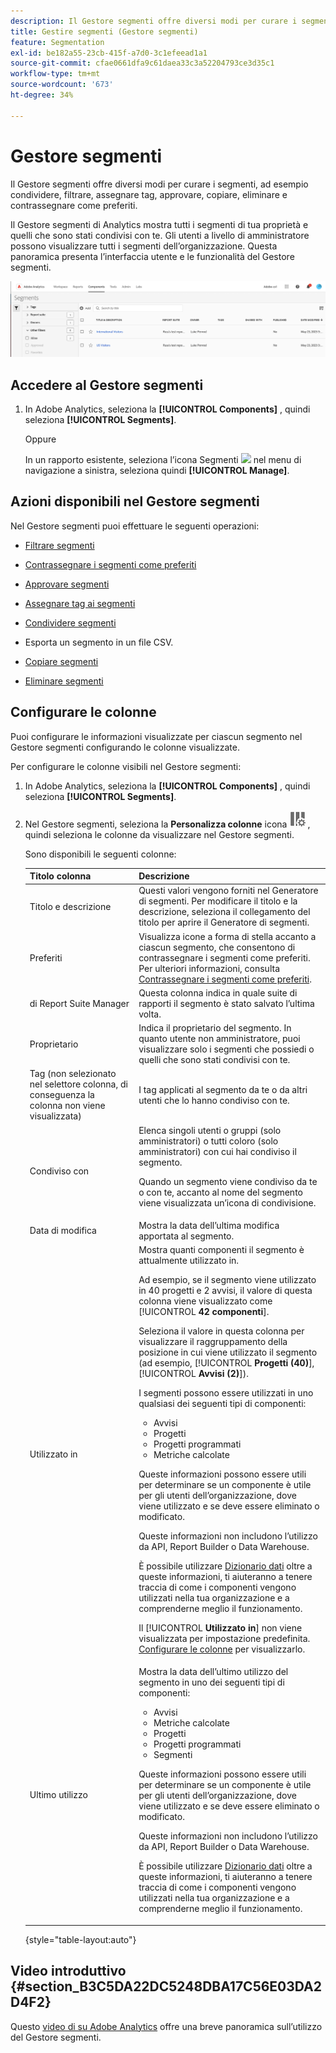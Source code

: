 ```yaml
---
description: Il Gestore segmenti offre diversi modi per curare i segmenti, ad esempio condividere, filtrare, assegnare tag, approvare, copiare, eliminare e contrassegnare come preferiti.
title: Gestire segmenti (Gestore segmenti)
feature: Segmentation
exl-id: be182a55-23cb-415f-a7d0-3c1efeead1a1
source-git-commit: cfae0661dfa9c61daea33c3a52204793ce3d35c1
workflow-type: tm+mt
source-wordcount: '673'
ht-degree: 34%

---
```


# Gestore segmenti

Il Gestore segmenti offre diversi modi per curare i segmenti, ad esempio condividere, filtrare, assegnare tag, approvare, copiare, eliminare e contrassegnare come preferiti.

Il Gestore segmenti di Analytics mostra tutti i segmenti di tua proprietà e quelli che sono stati condivisi con te. Gli utenti a livello di amministratore possono visualizzare tutti i segmenti dell’organizzazione. Questa panoramica presenta l’interfaccia utente e le funzionalità del Gestore segmenti.

![Gestore segmenti](assets/segments-manager.png)

## Accedere al Gestore segmenti

1. In Adobe Analytics, seleziona la **[!UICONTROL Components]** , quindi seleziona **[!UICONTROL Segments]**.

   Oppure

   In un rapporto esistente, seleziona l’icona Segmenti ![](https://spectrum.adobe.com/static/icons/workflow_18/Smock_Segmentation_18_N.svg) nel menu di navigazione a sinistra, seleziona quindi **[!UICONTROL Manage]**.

## Azioni disponibili nel Gestore segmenti

Nel Gestore segmenti puoi effettuare le seguenti operazioni:

* [Filtrare segmenti](/help/components/segmentation/segmentation-workflow/t-seg-filter.md)

* [Contrassegnare i segmenti come preferiti](/help/components/segmentation/segmentation-workflow/t-seg-favorite.md)

* [Approvare segmenti](/help/components/segmentation/segmentation-workflow/seg-approve.md)

* [Assegnare tag ai segmenti](/help/components/segmentation/segmentation-workflow/seg-tag.md)

* [Condividere segmenti](/help/components/segmentation/segmentation-workflow/t-seg-share.md)

* Esporta un segmento in un file CSV.

* [Copiare segmenti](/help/components/segmentation/segmentation-workflow/seg-copy.md)

* [Eliminare segmenti](/help/components/segmentation/segmentation-workflow/seg-delete.md)

## Configurare le colonne

Puoi configurare le informazioni visualizzate per ciascun segmento nel Gestore segmenti configurando le colonne visualizzate.

Per configurare le colonne visibili nel Gestore segmenti:

1. In Adobe Analytics, seleziona la **[!UICONTROL Components]** , quindi seleziona **[!UICONTROL Segments]**.

1. Nel Gestore segmenti, seleziona la **Personalizza colonne** icona ![Icona Personalizza colonne](assets/customize-columns-icon.png), quindi seleziona le colonne da visualizzare nel Gestore segmenti.

   Sono disponibili le seguenti colonne:

   | Titolo colonna | Descrizione |
   |---|---|
   | Titolo e descrizione | Questi valori vengono forniti nel Generatore di segmenti. Per modificare il titolo e la descrizione, seleziona il collegamento del titolo per aprire il Generatore di segmenti. |
   | Preferiti | Visualizza icone a forma di stella accanto a ciascun segmento, che consentono di contrassegnare i segmenti come preferiti. Per ulteriori informazioni, consulta [Contrassegnare i segmenti come preferiti](/help/components/segmentation/segmentation-workflow/t-seg-favorite.md). |
   | di Report Suite Manager | Questa colonna indica in quale suite di rapporti il segmento è stato salvato l’ultima volta. |
   | Proprietario | Indica il proprietario del segmento. In quanto utente non amministratore, puoi visualizzare solo i segmenti che possiedi o quelli che sono stati condivisi con te. |
   | Tag (non selezionato nel selettore colonna, di conseguenza la colonna non viene visualizzata) | I tag applicati al segmento da te o da altri utenti che lo hanno condiviso con te. |
   | Condiviso con | Elenca singoli utenti o gruppi (solo amministratori) o tutti coloro (solo amministratori) con cui hai condiviso il segmento. <p>Quando un segmento viene condiviso da te o con te, accanto al nome del segmento viene visualizzata un’icona di condivisione.</p> |
   | Data di modifica | Mostra la data dell’ultima modifica apportata al segmento. |
   | Utilizzato in | Mostra quanti componenti il segmento è attualmente utilizzato in. <p>Ad esempio, se il segmento viene utilizzato in 40 progetti e 2 avvisi, il valore di questa colonna viene visualizzato come [!UICONTROL **42 componenti**].</p> <p>Seleziona il valore in questa colonna per visualizzare il raggruppamento della posizione in cui viene utilizzato il segmento (ad esempio, [!UICONTROL **Progetti (40)**], [!UICONTROL **Avvisi (2)**]).</p><p>I segmenti possono essere utilizzati in uno qualsiasi dei seguenti tipi di componenti:</p> <ul><li>Avvisi</li><li>Progetti</li><li>Progetti programmati</li><li>Metriche calcolate</li></ul><p>Queste informazioni possono essere utili per determinare se un componente è utile per gli utenti dell’organizzazione, dove viene utilizzato e se deve essere eliminato o modificato.</p><p>Queste informazioni non includono l’utilizzo da API, Report Builder o Data Warehouse.</p><p>È possibile utilizzare [Dizionario dati](/help/analyze/analysis-workspace/components/data-dictionary/data-dictionary-overview.md) oltre a queste informazioni, ti aiuteranno a tenere traccia di come i componenti vengono utilizzati nella tua organizzazione e a comprenderne meglio il funzionamento.</p><p>Il [!UICONTROL **Utilizzato in**] non viene visualizzata per impostazione predefinita. [Configurare le colonne](#configure-columns) per visualizzarlo.</p> |
   | Ultimo utilizzo | Mostra la data dell’ultimo utilizzo del segmento in uno dei seguenti tipi di componenti: <ul><li>Avvisi</li><li>Metriche calcolate</li><li>Progetti</li><li>Progetti programmati</li><li>Segmenti</li></ul> <p>Queste informazioni possono essere utili per determinare se un componente è utile per gli utenti dell’organizzazione, dove viene utilizzato e se deve essere eliminato o modificato.</p><p>Queste informazioni non includono l’utilizzo da API, Report Builder o Data Warehouse.</p><p>È possibile utilizzare [Dizionario dati](/help/analyze/analysis-workspace/components/data-dictionary/data-dictionary-overview.md) oltre a queste informazioni, ti aiuteranno a tenere traccia di come i componenti vengono utilizzati nella tua organizzazione e a comprenderne meglio il funzionamento. |

   {style="table-layout:auto"}

## Video introduttivo {#section_B3C5DA22DC5248DBA17C56E03DA2D4F2}

Questo [video di su Adobe Analytics](https://experienceleague.adobe.com/docs/analytics-learn/tutorials/components/segmentation/segment-management-and-sharing.html) offre una breve panoramica sull’utilizzo del Gestore segmenti.


